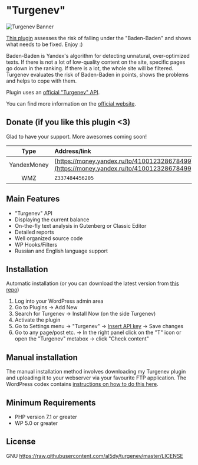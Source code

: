 # "Turgenev"

![Turgenev Banner](https://res.cloudinary.com/al5dy/image/upload/v1595165194/turgenev.png)

[This plugin](https://wordpress.org/plugins/turgenev/) assesses the risk of falling under the "Baden-Baden" and shows what needs to be fixed. Enjoy :)
                                                       
Baden-Baden is Yandex's algorithm for detecting unnatural, over-optimized texts. If there is not a lot of low-quality content on the site, specific pages go down in the ranking. If there is a lot, the whole site will be filtered. Turgenev evaluates the risk of Baden-Baden in points, shows the problems and helps to cope with them.
                                                       
Plugin uses an [official "Turgenev" API](https://turgenev.ashmanov.com/?a=apikey).
                                                       
You can find more information on the [official website](https://turgenev.ashmanov.com/?a=home).

## Donate (if you like this plugin <3)

Glad to have your support. More awesomes coming soon!

| Type | Address/link |
| :---: | :--- |
| YandexMoney | [https://money.yandex.ru/to/410012328678499](https://money.yandex.ru/to/410012328678499) |
| WMZ | `Z337484456205` |


## Main Features

- "Turgenev" API
- Displaying the current balance
- On-the-fly text analysis in Gutenberg or Classic Editor
- Detailed reports
- Well organized source code
- WP Hooks/Filters
- Russian and English language support


## Installation

Automatic installation (or you can download the latest version from [this repo](https://github.com/al5dy/turgenev))

1. Log into your WordPress admin area
2. Go to Plugins -> Add New
3. Search for Turgenev -> Install Now (on the side Turgenev)
4. Activate the plugin
5. Go to Settings menu -> "Turgenev" -> [Insert API key](https://turgenev.ashmanov.com/?a=apikey) -> Save changes
6. Go to any page/post etc. -> In the right panel click on the "T" icon or open the "Turgenev" metabox -> click "Check content"

## Manual installation

The manual installation method involves downloading my Turgenev plugin and uploading it to your webserver
via your favourite FTP application. The WordPress codex contains [instructions on how to do this here](https://codex.wordpress.org/Managing_Plugins#Manual_Plugin_Installation).


## Minimum Requirements

* PHP version 7.1 or greater
* WP 5.0 or greater

## License

GNU <https://raw.githubusercontent.com/al5dy/turgenev/master/LICENSE>
